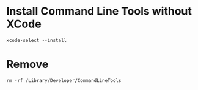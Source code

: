 # Install Command Line Tools without XCode
```{bash}
xcode-select --install
```

# Remove 
```{bash}
rm -rf /Library/Developer/CommandLineTools
```
